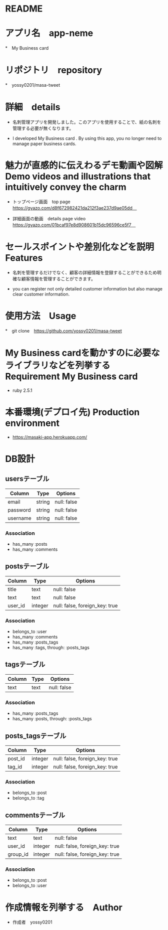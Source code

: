 # README

# アプリ名　app-neme 

*　My Business card　

# リポジトリ　repository 

*　yossy0201/masa-tweet
 
# 詳細　details

* 名刺管理アプリを開発しました。このアプリを使用することで、紙の名刺を管理する必要が無くなります。

* I developed My Business card . By using this app, you no longer need to manage paper business cards.
 
# 魅力が直感的に伝えわるデモ動画や図解　Demo videos and illustrations that intuitively convey the charm

* トップページ画面　top page
  https://gyazo.com/d8f672982421da212f3ae237d9ae05dd　

* 詳細画面の動画　details page video
  https://gyazo.com/01bcaf97e8d908601b15dc96596ce5f7　

# セールスポイントや差別化などを説明　Features

* 名刺を管理するだけでなく、顧客の詳細情報を登録することができるため明確な顧客情報を管理することができます。

* you can register not only detailed customer information but also manage clear customer information.

# 使用方法　Usage

*　git clone　https://github.com/yossy0201/masa-tweet
 
# My Business cardを動かすのに必要なライブラリなどを列挙する Requirement My Business card
 
* ruby 2.5.1

# 本番環境(デプロイ先) Production environment

* https://masaki-app.herokuapp.com/

# DB設計

## usersテーブル
|Column|Type|Options|
|------|----|-------|
|email|string|null: false|
|password|string|null: false|
|username|string|null: false|
### Association
- has_many :posts
- has_many :comments

## postsテーブル
|Column|Type|Options|
|------|----|-------|
|title|text|null: false|
|text|text|null: false|
|user_id|integer|null: false, foreign_key: true|
### Association
- belongs_to :user
- has_many :comments
- has_many :posts_tags
- has_many  :tags,  through:  :posts_tags

## tagsテーブル
|Column|Type|Options|
|------|----|-------|
|text|text|null: false|
### Association
- has_many :posts_tags
- has_many  :posts,  through:  :posts_tags

## posts_tagsテーブル
|Column|Type|Options|
|------|----|-------|
|post_id|integer|null: false, foreign_key: true|
|tag_id|integer|null: false, foreign_key: true|
### Association
- belongs_to :post
- belongs_to :tag

## commentsテーブル
|Column|Type|Options|
|------|----|-------|
|text|text|null: false|
|user_id|integer|null: false, foreign_key: true|
|group_id|integer|null: false, foreign_key: true|
### Association
- belongs_to :post
- belongs_to :user
 
# 作成情報を列挙する　Author
 
* 作成者　yossy0201
